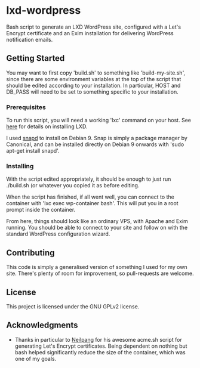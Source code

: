 # lxd-wordpress

Bash script to generate an LXD WordPress site, configured with a Let's Encrypt certificate and an Exim installation
for delivering WordPress notification emails.

## Getting Started

You may want to first copy 'build.sh' to something like 'build-my-site.sh', since there are some environment variables at the top of the script that should be edited according to your installation. In particular, HOST and DB_PASS will need to be set to something specific to your installation.

### Prerequisites

To run this script, you will need a working 'lxc' command on your host. See [here](https://linuxcontainers.org/lxd/getting-started-cli/) for details on installing LXD.

I used [snapd](https://docs.snapcraft.io/installing-snapd/6735) to install on Debian 9. Snap is simply a package manager by Canonical, and can be installed directly on Debian 9 onwards with 'sudo apt-get install snapd'.

### Installing

With the script edited appropriately, it should be enough to just run ./build.sh (or whatever you copied it as before editing.

When the script has finished, if all went well, you can connect to the container with 'lxc exec wp-container bash'. This will put you in a root prompt inside the container.

From here, things should look like an ordinary VPS, with Apache and Exim running. You should be able to connect to your site and follow on with the standard WordPress configuration wizard.

## Contributing

This code is simply a generalised version of something I used for my own site. There's plenty of room for improvement, so pull-requests are welcome.

## License

This project is licensed under the GNU GPLv2 license.

## Acknowledgments

* Thanks in particular to [Neilpang](https://github.com/Neilpang/acme.sh) for his awesome acme.sh script for generating Let's Encrypt certificates. Being dependent on nothing but bash helped significantly reduce the size of the container, which was one of my goals.
